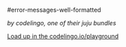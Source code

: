#error-messages-well-formatted

_by codelingo, one of their juju bundles_


[Load up in the codelingo.io/playground](https://codelingo.io/playground/?repo=github.com/codelingo/hub&dir=tenets/codelingo/juju/error-messages-well-formatted&tenet=codelingo/juju/error-messages-well-formatted)
